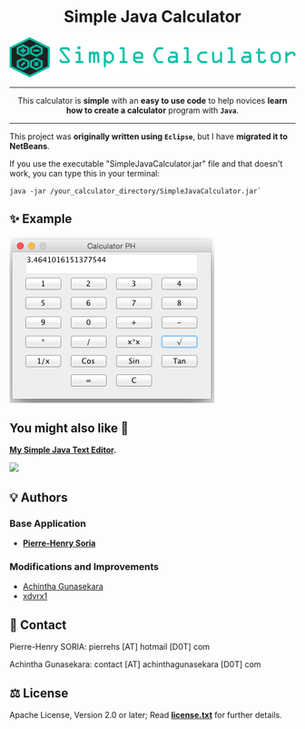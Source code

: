 <div align="center">

# Simple Java Calculator

![Logo Simple Java Calculator](logo.png)

---

This calculator is **simple** with an **easy to use code** to help novices **learn how to create a calculator** program with **`Java`**.

---

</div>

This project was **originally written using `Eclipse`**, but I have **migrated it to NetBeans**.

If you use the executable "SimpleJavaCalculator.jar" file and that doesn't work, you can type this in your terminal:

```shell
java -jar /your_calculator_directory/SimpleJavaCalculator.jar`
```

## :sparkles: Example

![Example: Java Calculator](Screenshots/screenshot.png)

## You might also like :monocle_face:

**[My Simple Java Text Editor](https://github.com/pH-7/Simple-Java-Text-Editor).**

<img src="https://github.com/pH-7/Simple-Java-Text-Editor/blob/master/Screenshots/find-replace-word-in-java-text-editor.png"></img>

## 💡 Authors

### Base Application

- **[Pierre-Henry Soria](https://ph7.me)**

### Modifications and Improvements

- [Achintha Gunasekara](http://www.achinthagunasekara.com)
- [xdvrx1](https://github.com/xdvrx1)


## 📮 Contact

Pierre-Henry SORIA: pierrehs [AT] hotmail [D0T] com

Achintha Gunasekara: contact [AT] achinthagunasekara [D0T] com


## ⚖️ License

Apache License, Version 2.0 or later; Read **[license.txt](./license.txt)** for further details.
